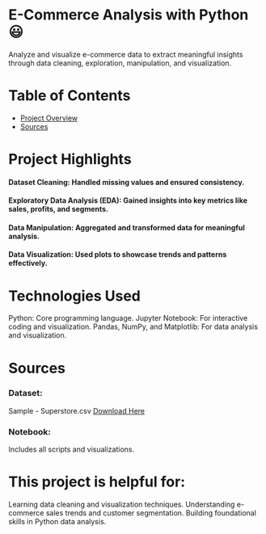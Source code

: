 # E-Commerce Analysis with Python 😃
Analyze and visualize e-commerce data to extract meaningful insights through data cleaning, exploration, manipulation, and visualization.


# Table of Contents

- [Project Overview](#Project-Overview)
- [Sources](#Sources)

# Project Highlights
#### Dataset Cleaning: Handled missing values and ensured consistency.

#### Exploratory Data Analysis (EDA): Gained insights into key metrics like sales, profits, and segments.

#### Data Manipulation: Aggregated and transformed data for meaningful analysis.

#### Data Visualization: Used plots to showcase trends and patterns effectively.
# Technologies Used

Python: Core programming language.
Jupyter Notebook: For interactive coding and visualization.
Pandas, NumPy, and Matplotlib: For data analysis and visualization.

# Sources
### Dataset:
Sample - Superstore.csv [Download Here](https://microsoft.com)

### Notebook:
Includes all scripts and visualizations.


# This project is helpful for:

Learning data cleaning and visualization techniques.
Understanding e-commerce sales trends and customer segmentation.
Building foundational skills in Python data analysis.
